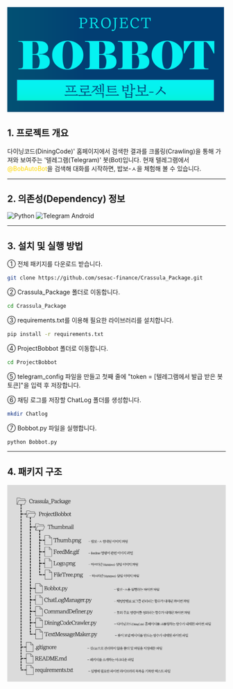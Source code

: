 <img src = "ProjectBobbot/Thumbnail/Logo.png" width = "500">

## 1. 프로젝트 개요
  다이닝코드</a>(DiningCode)' 홈페이지에서 검색한 결과를 크롤링(Crawling)을 통해 가져와 보여주는 '텔레그램(Telegram)' 봇(Bot)입니다.
  현재 텔레그램에서 <span style="color: #FFD700">@BobAutoBot</span>을 검색해 대화를 시작하면, 밥보-ㅅ을 체험해 볼 수 있습니다.

---

## 2. 의존성(Dependency) 정보

![Python](https://img.shields.io/badge/Python-3.9.13-brightgreen)
![Telegram Android](https://img.shields.io/badge/Telegram_Android-Install-green)

---

## 3. 설치 및 실행 방법

① 전체 패키지를 다운로드 받습니다.

```bash
git clone https://github.com/sesac-finance/Crassula_Package.git
```

② Crassula_Package 폴더로 이동합니다.

```bash
cd Crassula_Package
```

③ requirements.txt를 이용해 필요한 라이브러리를 설치합니다.


```bash
pip install -r requirements.txt
```

④ ProjectBobbot 폴더로 이동합니다.


```bash
cd ProjectBobbot
```

⑤ telegram_config 파일을 만들고 첫째 줄에 "token = [텔레그램에서 발급 받은 봇 토큰]"을 입력 후 저장합니다.

⑥ 채팅 로그를 저장할 ChatLog 폴더를 생성합니다.

```bash
mkdir Chatlog
```

⑦ Bobbot.py 파일을 실행합니다.


```bash
python Bobbot.py
```

---

## 4. 패키지 구조

<p><img src = "ProjectBobbot/Thumbnail/FileTree.png" width = "800"></p>
